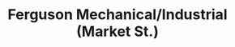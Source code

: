 ---
title: "Ferguson Mechanical/Industrial (Market St.)"
url: /san-diego/ferguson-mechanical-industrial-market-st/
shop: trade
---
